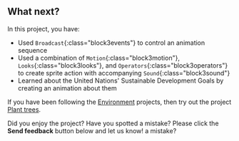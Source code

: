 ## What next?

In this project, you have:
+ Used `Broadcast`{:class="block3events"} to control an animation sequence
+ Used a combination of `Motion`{:class="block3motion"}, `Looks`{:class="block3looks"}, and `Operators`{:class="block3operators"} to create sprite action with accompanying `Sound`{:class="block3sound"}
+ Learned about the United Nations' Sustainable Development Goals by creating an animation about them

If you have been following the [Environment](https://projects.raspberrypi.org/en/pathways/environment) projects, then try out the project [Plant trees](https://projects.raspberrypi.org/en/projects/plant-trees).

Did you enjoy the project? Have you spotted a mistake? Please click the **Send feedback** button below and let us know! a mistake?
